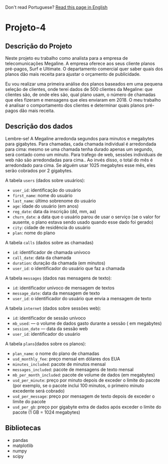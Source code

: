 Don't read Portuguese? [Read this page in English](https://github.com/JulioLima97/Projeto-4/blob/main/README-en.md)
# Projeto-4

## Descrição do Projeto
Neste projeto eu trabalho como analista para a empresa de telecomunicações Megaline. A empresa oferece aos seus cliente planos pré-pagos, Surf e Ultimate. O departamento comercial quer saber quais dos planos dão mais receita para ajustar o orçamento de publicidade.

Eu vou realizar uma primeira análise dos planos baseados em uma pequena seleção de clientes, onde terei dados de 500 clientes da Megaline: que clientes são, de onde eles são, qual plano usam, o número de chamadas que eles fizeram e mensagens que eles enviaram em 2018. O meu trabalho é analisar o comportamento dos clientes e determinar quais planos pré-pagos dão mais receita.

## Descrição dos dados

Lembre-se! A Megaline arredonda segundos para minutos e megabytes para gigabytes. Para chamadas, cada chamada individual é arredondada para cima: mesmo se uma chamada tenha durado apenas um segundo, será contado como um minuto. Para trafego de web, sessões individuais de web não são arredondadas para cima.. Ao invés disso, o total do mês é arredondado para cima. Se alguém usar 1025 megabytes esse mês, eles serão cobrados por 2 gigabytes.

A tabela `users` (dados sobre usuários):
- `user_id`: identificação do usuário
- `first_name`: nome do usuário
- `last_name`: último sobrenome do usuário
- `age`: idade do usuário (em anos)
- `reg_date`: data da inscrição (dd, mm, aa)
- `churn_date`: a data que o usuário parou de usar o serviço (se o valor for ausente, o plano estava sendo usado quando esse dado foi gerado)
- `city`: cidade de residência do usuário
- `plan`: nome do plano
  
A tabela `calls` (dados sobre as chamadas)  
- `id`: identificador de chamada unívoco
- `call_date`: data da chamada
- `duration`: duração da chamada (em minutos)
- `user_id`: o identificador do usuário que faz a chamada  
  
A tabela `messages` (dados nas mensagens de texto):
- `id`: identificador unívoco de mensagem de textos
- `message_date`: data da mensagem de texto
- `user_id`: o identificador do usuário que envia a mensagem de texto  

A tabela `internet` (dados sobre sessões web):
- `id`: identificador de sessão unívoco
- `mb_used`: — o volume de dados gasto durante a sessão ( em megabytes)
- `session_date` — data da sessão web
- `user_id`: identificador do usuário  
  
A tabela `plans`(dados sobre os planos):
- `plan_name`: o nome do plano de chamadas
- `usd_monthly_fee`: preço mensal em dólares dos EUA
- `minutes_included`: pacote de minutos mensal
- `messages_included`: pacote de mensagens de texto mensal
- `mb_per_month_included`: pacote de volume de dados (em megabytes)
- `usd_per_minute`: preço por minuto depois de exceder o limite do pacote (por exemplo, se o pacote inclui 100 minutos, o primeiro minuto excedente será cobrado)
- `usd_per_message`: preço por mensagem de texto depois de exceder o limite do pacote
- `usd_per_gb`: preço por gigabyte extra de dados após exceder o limite do pacote (1 GB = 1024 megabytes)
  
## Bibliotecas
- pandas
- matplotlib
- numpy
- scipy
